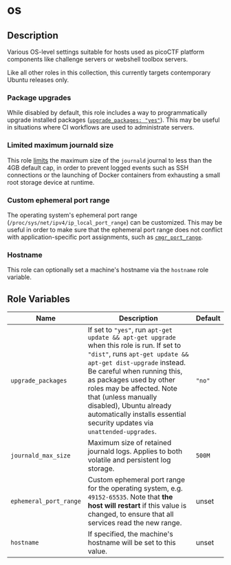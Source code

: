 # os

## Description

Various OS-level settings suitable for hosts used as picoCTF platform components like challenge
servers or webshell toolbox servers.

Like all other roles in this collection, this currently targets contemporary Ubuntu releases only.

### Package upgrades

While disabled by default, this role includes a way to programmatically upgrade installed packages
([`upgrade_packages: "yes"`](#role-variables)). This may be useful in situations where CI workflows
are used to administrate servers.

### Limited maximum journald size

This role
[limits](https://www.freedesktop.org/software/systemd/man/journald.conf.html#SystemMaxUse=) the
maximum size of the `journald` journal to less than the 4GB default cap, in order to prevent logged
events such as SSH connections or the launching of Docker containers from exhausting a small root
storage device at runtime.

### Custom ephemeral port range

The operating system's ephemeral port range (`/proc/sys/net/ipv4/ip_local_port_range`) can be
customized. This may be useful in order to make sure that the ephemeral port range does not conflict
with application-specific port assignments, such as [`cmgr_port_range`](../cmgr/README.md).

### Hostname

This role can optionally set a machine's hostname via the `hostname` role variable.

## Role Variables

| Name | Description | Default |
| --- | --- | --- |
| `upgrade_packages` | If set to `"yes"`, run `apt-get update && apt-get upgrade` when this role is run. If set to `"dist"`, runs `apt-get update && apt-get dist-upgrade` instead. Be careful when running this, as packages used by other roles may be affected. Note that (unless manually disabled), Ubuntu already automatically installs essential security updates via `unattended-upgrades`. | `"no"` |
| `journald_max_size` | Maximum size of retained journald logs. Applies to both volatile and persistent log storage. | `500M` |
| `ephemeral_port_range` | Custom ephemeral port range for the operating system, e.g. `49152-65535`. Note that **the host will restart** if this value is changed, to ensure that all services read the new range. | unset |
| `hostname` | If specified, the machine's hostname will be set to this value. | unset |
